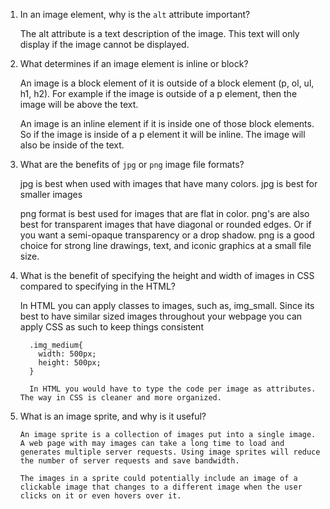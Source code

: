 1.  In an image element, why is the `alt` attribute important?

    The alt attribute is a text description of the image. This text will only display if the image cannot be displayed.


2.  What determines if an image element is inline or block?

    An image is a block element of it is outside of a block element (p, ol, ul, h1, h2). For example if the image is outside of a p element, then the image will be above the text.

    An image is an inline element if it is inside one of those block elements. So if the image is inside of a p element it will be inline. The image will also be inside of the text.



3.  What are the benefits of `jpg` or `png` image file formats?

    jpg is best when used with images that have many colors. jpg is best for smaller images

    png format is best used for images that are flat in color. png's are also best for transparent images that have diagonal or rounded edges. Or if you want a semi-opaque transparency or a drop shadow. png is a good choice for strong line drawings, text, and iconic graphics at a small file size.


1.  What is the benefit of specifying the height and width of images in CSS compared to specifying in the HTML?

    In HTML you can apply classes to images, such as, img_small. Since its best to have similar sized images throughout your webpage you can apply CSS as such to keep things consistent

          .img_medium{
            width: 500px;
            height: 500px;
          }

          In HTML you would have to type the code per image as attributes. The way in CSS is cleaner and more organized.



2.  What is an image sprite, and why is it useful?

        An image sprite is a collection of images put into a single image. A web page with may images can take a long time to load and generates multiple server requests. Using image sprites will reduce the number of server requests and save bandwidth.

        The images in a sprite could potentially include an image of a clickable image that changes to a different image when the user clicks on it or even hovers over it.
